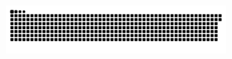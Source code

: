 <picture>
  <source media="(prefers-color-scheme: dark)" srcset="https://raw.githubusercontent.com/MarineHakobyan/MarineHakobyan/46c5f155df97240f67a6f6ae1abb64d79448e7ef/github-contribution-grid-snake-dark.svg" />
  <source media="(prefers-color-scheme: light)" srcset="https://raw.githubusercontent.com/MarineHakobyan/MarineHakobyan/46c5f155df97240f67a6f6ae1abb64d79448e7ef/github-contribution-grid-snake.svg" />
  <img alt="github-snake" src="https://raw.githubusercontent.com/MarineHakobyan/MarineHakobyan/46c5f155df97240f67a6f6ae1abb64d79448e7ef/github-contribution-grid-snake-dark.svg" />
</picture>
